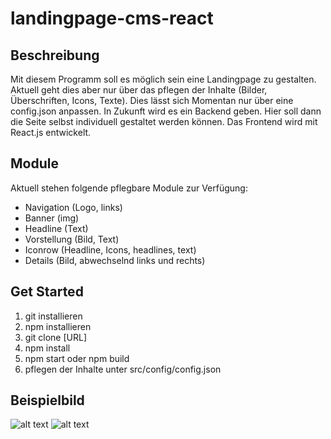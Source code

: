 # landingpage-cms-react

## Beschreibung
Mit diesem Programm soll es möglich sein eine Landingpage zu gestalten. Aktuell geht dies aber nur über das pflegen der Inhalte (Bilder, Überschriften, Icons, Texte). Dies lässt sich Momentan nur über eine config.json anpassen. In Zukunft wird es ein Backend geben. Hier soll dann die Seite selbst individuell gestaltet werden können. Das Frontend wird mit React.js entwickelt. 

## Module
Aktuell stehen folgende pflegbare Module zur Verfügung:
+ Navigation (Logo, links)
+ Banner (img)
+ Headline (Text)
+ Vorstellung (Bild, Text)
+ Iconrow (Headline, Icons, headlines, text)
+ Details (Bild, abwechselnd links und rechts)


## Get Started
1. git installieren
2. npm installieren 
3. git clone [URL]
4. npm install
5. npm start oder npm build
6. pflegen der Inhalte unter src/config/config.json

## Beispielbild
![alt text](https://github.com/Ariukuto/landingpage-cms-react/blob/main/.githubres/sample.png?raw=true)
![alt text](https://github.com/Ariukuto/landingpage-cms-react/blob/main/.githubres/iconrow.png?raw=true)
